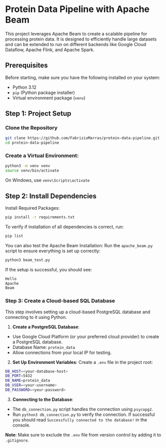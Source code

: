 # Protein Data Pipeline with Apache Beam

This project leverages Apache Beam to create a scalable pipeline for processing protein data. It is designed to efficiently handle large datasets and can be extended to run on different backends like Google Cloud Dataflow, Apache Flink, and Apache Spark.

## Prerequisites
Before starting, make sure you have the following installed on your system:

- Python 3.12
- `pip` (Python package installer)
- Virtual environment package (`venv`)

## Step 1: Project Setup

### Clone the Repository
```bash
git clone https://github.com/FabrizioMarras/protein-data-pipeline.git
cd protein-data-pipeline
```
### Create a Virtual Environment:

```bash
python3 -m venv venv
source venv/bin/activate
```
On Windows, use `venv\Scripts\activate`

## Step 2: Install Dependencies
Install Required Packages:
```bash
pip install -r requirements.txt
```

To verify if installation of all dependencies is correct, run:
```bash
pip list
```

You can also test the Apache Beam Installation: Run the `apache_beam.py` script to ensure everything is set up correctly:
```bash
python3 beam_test.py
```

If the setup is successful, you should see:
```bash
Hello
Apache
Beam
```

### Step 3: Create a Cloud-based SQL Database

This step involves setting up a cloud-based PostgreSQL database and connecting to it using Python.

1. **Create a PostgreSQL Database**:
- Use Google Cloud Platform (or your preferred cloud provider) to create a PostgreSQL database.
- Database Name: `protein_data`
- Allow connections from your local IP for testing.

2. **Set Up Environment Variables**:
Create a `.env` file in the project root:
```bash
DB_HOST=<your-database-host>
DB_PORT=5432
DB_NAME=protein_data
DB_USER=<your-username>
DB_PASSWORD=<your-password>
```

3. **Connecting to the Database**:
- The `db_connection.py` script handles the connection using `psycopg2`.
- Run `python3 db_connection.py` to verify the connection.
If successful you should read `Successfully connected to the database!` in the console.

**Note**: Make sure to exclude the `.env` file from version control by adding it to `.gitignore`.

